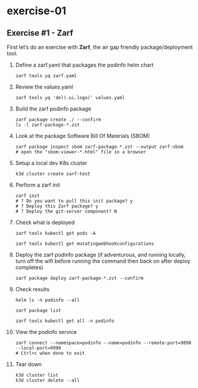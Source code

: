 # exercise-01

## **Exercise #1 - Zarf**

First let’s do an exercise with **Zarf**, the air gap friendly package/deployment tool.

1. Define a zarf.yaml that packages the podinfo helm chart

    ```console
    zarf tools yq zarf.yaml
    ```

1. Review the values.yaml

    ```console
    zarf tools yq 'del(.ui.logo)' values.yaml
    ```

1. Build the zarf podinfo package

    ```console
    zarf package create ./ --confirm
    ls -l zarf-package-*.zst
    ```

1. Look at the package Software Bill Of Materials (SBOM)

    ```console
    zarf package inspect sbom zarf-package-*.zst --output zarf-sbom
    # open the "sbom-viewer-*.html" file in a browser
    ```

1. Setup a local dev K8s cluster

    ```console
    k3d cluster create zarf-test
    ```

1. Perform a zarf init

    ```console
    zarf init
    # ? Do you want to pull this init package? y
    # ? Deploy this Zarf package? y
    # ? Deploy the git-server component? N
    ```

1. Check what is deployed

    ```console
    zarf tools kubectl get pods -A
    ```

    ```console
    zarf tools kubectl get mutatingwebhookconfigurations
    ```

1. Deploy the zarf podinfo package (if adventurous, and running locally, turn off the wifi before running the command then back on after deploy completes)

    ```console
    zarf package deploy zarf-package-*.zst --confirm
    ```

1. Check results

    ```console
    helm ls -n podinfo --all
    ```

    ```console
    zarf package list
    ```

    ```console
    zarf tools kubectl get all -n podinfo
    ```

1. View the podinfo service

    ```console
    zarf connect --namespace=podinfo --name=podinfo --remote-port=9898 --local-port=9999
    # Ctrl+c when done to exit
    ```

1. Tear down

    ```console
    k3d cluster list
    k3d cluster delete --all
    ```
